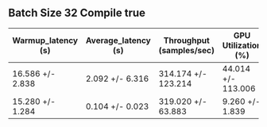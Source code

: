 ## Batch Size 32 Compile true

| Warmup_latency (s) | Average_latency (s) | Throughput (samples/sec) | GPU Utilization (%) |
| ------------------ | ------------------- | ------------------------ | ------------------- |
| 16.586 +/- 2.838 | 2.092 +/- 6.316 | 314.174 +/- 123.214 | 44.014 +/- 113.006 |
| 15.280 +/- 1.284 | 0.104 +/- 0.023 | 319.020 +/- 63.883 | 9.260 +/- 1.839 |
